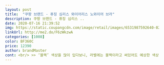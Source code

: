 ```yaml
---
layout: post 
title:  "쿠팡 브랜드 - 퓨징 심리스 와이어리스 노와이어 브라" 
description: 쿠팡 브랜드 - 퓨징 심리스 ..
date: 2020-07-16 21:39:52 
img: https://static.coupangcdn.com/image/retail/images/6531987592640-02e6d9f7-3923-48f7-8092-be075cc7d63c.jpg 
linkUrl: http://me2.do/F6zWkzwA 
categories: [1008] 
color: BF360C 
price: 12390 
author: brandMaster 
cont: <br/> >> ‘블랙’ 색상을 많이 입다보니, 라벨에는 블랙이라고 써있어도 예상한 색상과 톤차이가 나는 경우를 봐왔습니다.<br/> 인앤아웃의 색상톤을 맞춰 입는 것을 좋아하는 저에게 베이스알파에센셜 심리스 브라는 제가 가진 옷들과 컬러감이 튀지않아서 잘 맞았습니다.<br/><br/>>> 가슴이 크신 분은 다르게 느끼실수 있으나, 일반적인 저에게는 패드 부분이 편안+적절했습니다.<br/><br/>>> 걸쇄가 있는 뒷 부분은 래쉬가드같이 얇고 탄성이 좋습니다.<br/><br/>>> 기대했던 기본 블랙 컬러 브라라서 마음에 듭니다.<br/><br/>>> 심리스 브라를 처음 접하는 분에게 입문용으로 추천해도 좋을 것같습니다.<br/><br/>>> 이너웨어의 라벨은 피부에 닿든 안 닿든 거슬려서 잘라냈는데요.<br/> 이 제품은 애초에 노라벨 제품이라 잘라낼 필요가 없는 점이 좋았습니다.<br/><br/>>> 입기 전 찬물에 울 세탁을 했습니다.<br/> 우그러지거나 형태가 뒤틀리지 않았고, 보풀이나 마감의 일어남이 없더군요.<br/><br/>>> 즐겨입던 타브랜드에서 구매하던 사이즈 그대로 선택했는데, 들뜸없이 잘 맞습니다.<br/><br/>>> 패드가 있는 앞 부분은 걸쇄 부분보다 더 도톰하고 안정감 있는 텍스쳐입니다.<br/><br/><br/><br/> - 가장 큰 차이점이 유니로는 진짜 볼륨이 1도 없거든요.<br/>.<br/><br/><br/> - 겨드랑이를 기점으로 패드와 등 걸쇄 부분의 소재가 묘하게 조금 다르게 느껴집니다.<br/>( 실제로 같더라도 피부에서 느껴지는 느낌이 다릅니다.<br/> )<br/><br/> - 기존 심리스브라들과 같이 와이어 없이 부드러운 소재로 편하게 착용이 가능하고, 라벨이 없어서 거슬리는 게 없다.<br/><br/><br/> - 둘다 봉제선이 없고 부드러운 원단으로 가슴을 편안하게 잡아줘요.<br/><br/><br/> - 또 특이한 점은 브라에 케어라벨이 없다는 점이에요ㅎㅎ 보통 가위로 잘라내거나 귀찮아서 냅두는데 라벨이 없어서 거슬리는 게 없네요.<br/> 좋아요.<br/><br/> 
---
```

 